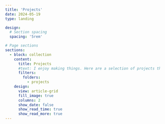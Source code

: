 ```yaml
---
title: 'Projects'
date: 2024-05-19
type: landing

design:
  # Section spacing
  spacing: '5rem'

# Page sections
sections:
  - block: collection
    content:
      title: Projects
      #text: I enjoy making things. Here are a selection of projects that I have worked on over the years.
      filters:
        folders:
          - projects
    design:
      view: article-grid
      fill_image: true
      columns: 2
      show_date: false
      show_read_time: true
      show_read_more: true
---
```

